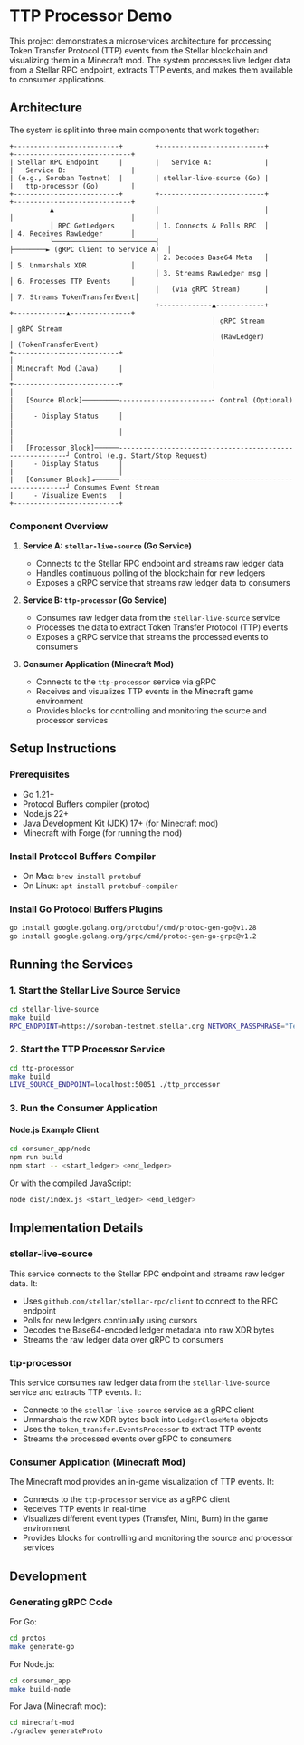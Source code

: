 # TTP Processor Demo

This project demonstrates a microservices architecture for processing Token Transfer Protocol (TTP) events from the Stellar blockchain and visualizing them in a Minecraft mod. The system processes live ledger data from a Stellar RPC endpoint, extracts TTP events, and makes them available to consumer applications.

## Architecture

The system is split into three main components that work together:

```plaintext
+--------------------------+        +--------------------------+        +-----------------------------+
| Stellar RPC Endpoint     |        |   Service A:             |        |   Service B:                |
| (e.g., Soroban Testnet)  |        | stellar-live-source (Go) |        |   ttp-processor (Go)        |
+--------------------------+        +--------------------------+        +-----------------------------+
          ▲                         │                          │        │                             │
          │ RPC GetLedgers          │ 1. Connects & Polls RPC  │        │ 4. Receives RawLedger       │
          └─────────────────────────┤                          ├────────► (gRPC Client to Service A)  │
                                    │ 2. Decodes Base64 Meta   │        │ 5. Unmarshals XDR           │
                                    │ 3. Streams RawLedger msg │        │ 6. Processes TTP Events     │
                                    │   (via gRPC Stream)      │        │ 7. Streams TokenTransferEvent│
                                    +-------------▲------------+        +-------------▲---------------+
                                                  │ gRPC Stream                     │ gRPC Stream
                                                  │ (RawLedger)                     │ (TokenTransferEvent)
+--------------------------+                      │                                 │
| Minecraft Mod (Java)     |                      │                                 │
+--------------------------+                      │                                 │
|   [Source Block]─────────-----------------------┘ Control (Optional)              │
|     - Display Status     │                                                        │
|                          │                                                        │
|   [Processor Block]──────---------------------------------------------------------┘ Control (e.g. Start/Stop Request)
|     - Display Status     │
|                          │
|   [Consumer Block]◄──────---------------------------------------------------------┘ Consumes Event Stream
|     - Visualize Events   |
+--------------------------+
```

### Component Overview

1. **Service A: `stellar-live-source` (Go Service)**
   - Connects to the Stellar RPC endpoint and streams raw ledger data
   - Handles continuous polling of the blockchain for new ledgers
   - Exposes a gRPC service that streams raw ledger data to consumers

2. **Service B: `ttp-processor` (Go Service)**
   - Consumes raw ledger data from the `stellar-live-source` service
   - Processes the data to extract Token Transfer Protocol (TTP) events
   - Exposes a gRPC service that streams the processed events to consumers

3. **Consumer Application (Minecraft Mod)**
   - Connects to the `ttp-processor` service via gRPC
   - Receives and visualizes TTP events in the Minecraft game environment
   - Provides blocks for controlling and monitoring the source and processor services

## Setup Instructions

### Prerequisites

- Go 1.21+
- Protocol Buffers compiler (protoc)
- Node.js 22+
- Java Development Kit (JDK) 17+ (for Minecraft mod)
- Minecraft with Forge (for running the mod)

### Install Protocol Buffers Compiler

- On Mac: `brew install protobuf`
- On Linux: `apt install protobuf-compiler`

### Install Go Protocol Buffers Plugins

```bash
go install google.golang.org/protobuf/cmd/protoc-gen-go@v1.28
go install google.golang.org/grpc/cmd/protoc-gen-go-grpc@v1.2
```

## Running the Services

### 1. Start the Stellar Live Source Service

```bash
cd stellar-live-source
make build
RPC_ENDPOINT=https://soroban-testnet.stellar.org NETWORK_PASSPHRASE="Test SDF Network ; September 2015" ./stellar_live_source
```

### 2. Start the TTP Processor Service

```bash
cd ttp-processor
make build
LIVE_SOURCE_ENDPOINT=localhost:50051 ./ttp_processor
```

### 3. Run the Consumer Application

#### Node.js Example Client

```bash
cd consumer_app/node
npm run build
npm start -- <start_ledger> <end_ledger>
```

Or with the compiled JavaScript:

```bash
node dist/index.js <start_ledger> <end_ledger>
```

## Implementation Details

### stellar-live-source

This service connects to the Stellar RPC endpoint and streams raw ledger data. It:
- Uses `github.com/stellar/stellar-rpc/client` to connect to the RPC endpoint
- Polls for new ledgers continually using cursors
- Decodes the Base64-encoded ledger metadata into raw XDR bytes
- Streams the raw ledger data over gRPC to consumers

### ttp-processor

This service consumes raw ledger data from the `stellar-live-source` service and extracts TTP events. It:
- Connects to the `stellar-live-source` service as a gRPC client
- Unmarshals the raw XDR bytes back into `LedgerCloseMeta` objects
- Uses the `token_transfer.EventsProcessor` to extract TTP events
- Streams the processed events over gRPC to consumers

### Consumer Application (Minecraft Mod)

The Minecraft mod provides an in-game visualization of TTP events. It:
- Connects to the `ttp-processor` service as a gRPC client
- Receives TTP events in real-time
- Visualizes different event types (Transfer, Mint, Burn) in the game environment
- Provides blocks for controlling and monitoring the source and processor services

## Development

### Generating gRPC Code

For Go:
```bash
cd protos
make generate-go
```

For Node.js:
```bash
cd consumer_app
make build-node
```

For Java (Minecraft mod):
```bash
cd minecraft-mod
./gradlew generateProto
```


